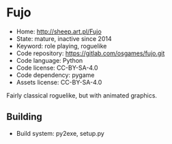 # Fujo

- Home: http://sheep.art.pl/Fujo
- State: mature, inactive since 2014
- Keyword: role playing, roguelike
- Code repository: https://gitlab.com/osgames/fujo.git
- Code language: Python
- Code license: CC-BY-SA-4.0
- Code dependency: pygame
- Assets license: CC-BY-SA-4.0

Fairly classical roguelike, but with animated graphics.

## Building

- Build system: py2exe, setup.py
